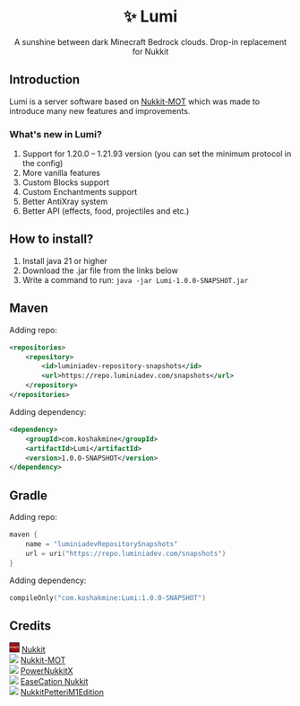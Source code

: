 <h1 align="center">
    ✨ Lumi
</h1>
<p align="center">A sunshine between dark Minecraft Bedrock clouds. Drop-in replacement for Nukkit</p>

## Introduction
Lumi is a server software based on [Nukkit-MOT](https://github.com/MemoriesOfTime/Nukkit-MOT/) which was made to introduce many new features and improvements.

### What's new in Lumi?
1. Support for 1.20.0 – 1.21.93 version (you can set the minimum protocol in the config)
2. More vanilla features
3. Custom Blocks support
4. Custom Enchantments support
5. Better AntiXray system
6. Better API (effects, food, projectiles and etc.)

## How to install?
1. Install java 21 or higher
2. Download the .jar file from the links below
3. Write a command to run: `java -jar Lumi-1.0.0-SNAPSHOT.jar`

## Maven
Adding repo:
```xml
<repositories>
    <repository>
        <id>luminiadev-repository-snapshots</id>
        <url>https://repo.luminiadev.com/snapshots</url>
    </repository>
</repositories>
```

Adding dependency:
```xml
<dependency>
    <groupId>com.koshakmine</groupId>
    <artifactId>Lumi</artifactId>
    <version>1.0.0-SNAPSHOT</version>
</dependency>
```

## Gradle
Adding repo:
```kts
maven {
    name = "luminiadevRepositorySnapshots"
    url = uri("https://repo.luminiadev.com/snapshots")
}
```

Adding dependency:
```kts
compileOnly("com.koshakmine:Lumi:1.0.0-SNAPSHOT")
```

## Credits
[<img src="https://raw.githubusercontent.com/CloudburstMC/Nukkit/master/.github/images/logo.png" width="18"/>]() [Nukkit](https://github.com/CloudburstMC/Nukkit)  
[<img src="https://avatars.githubusercontent.com/u/62042238?s=200&v=4" width="18"/>]() [Nukkit-MOT](https://github.com/MemoriesOfTime/Nukkit-MOT)  
[<img src="https://avatars.githubusercontent.com/u/99014792?s=200&v=4" width="18"/>]() [PowerNukkitX](https://github.com/PowerNukkitX/PowerNukkitX)  
[<img src="https://avatars.githubusercontent.com/u/20168691?s=200&v=4" width="18"/>]() [EaseCation Nukkit](https://github.com/EaseCation/Nukkit)  
[<img src="https://avatars.githubusercontent.com/u/26197131?v=4" width="18"/>]() [NukkitPetteriM1Edition](https://github.com/PetteriM1/NukkitPetteriM1Edition)
